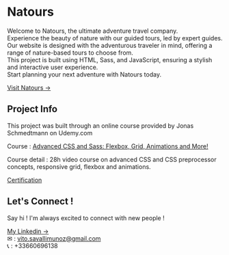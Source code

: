 # Natours

Welcome to Natours, the ultimate adventure travel company.<br /> Experience the beauty of nature with our guided tours, led by expert guides.<br /> Our website is designed with the adventurous traveler in mind, offering a range of nature-based tours to choose from. <br />This project is built using HTML, Sass, and JavaScript, ensuring a stylish and interactive user experience.<br /> Start planning your next adventure with Natours today.

[Visit Natours &#8594;](https://github.com/Vito-Savalli)

## Project Info

This project was built through an online course provided by Jonas Schmedtmann on Udemy.com

Course : [Advanced CSS and Sass: Flexbox, Grid, Animations and More!](https://www.udemy.com/course/advanced-css-and-sass/)

Course detail : 28h video course on advanced CSS and CSS preprocessor concepts, responsive grid, flexbox and animations.

[Certification](https://www.udemy.com/certificate/UC-d511f016-19b0-4765-a29e-f30507d528d0/)

## Let's Connect !

Say hi ! I'm always excited to connect with new people !

[My Linkedin &#8594;](https://www.linkedin.com/in/vito-savalli/)  
&#9993; : vito.savallimunoz@gmail.com  
&#128222; : +33660696138
